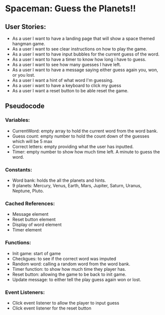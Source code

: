 # Spaceman: Guess the Planets!!


## **User Stories:**
- As a user I want to have a landing page that will show a space themed hangman game.
- As a user I want to see clear instructions on how to play the game.
- As a user I want to have input bubbles for the current guess of the word.
- As a user I want to have a timer to know how long i have to guess. 
- As a user I want to see how many guesses I have left. 
- As a user I want to have a message saying either guess again you, won, or you lost. 
- As a user I want a hint of what word I'm guessing. 
- As a user i want to have a keyboard to click my guess
- As a user I want a reset button to be able reset the game. 

## **Pseudocode**

### **Variables:**

- CurrentWord: empty array to hold the current word from the word bank. 
- Guess count: empty number to hold the count down of the guesses which will be 5 max
- Correct letters: empty  providing what the user has inputted. 
- Timer: empty number to show how much time left. A minute to guess the word.

### **Constants:**

- Word bank: holds the all the planets and hints.
- 9 planets: Mercury, Venus, Earth, Mars, Jupiter, Saturn, Uranus, Neptune, Pluto.


### **Cached References:**
- Message element 
- Reset button element 
- Display of word element 
- Timer element 

### **Functions:**
- Init game: start of game  
- Checkgues:  to see if the  correct word was imputed 
- Random word: calling a random word from the word bank. 
- Timer function: to show how much time they player has. 
- Reset button: allowing the game to be back to init game. 
- Update message: to either tell the play guess again won or lost.


### **Event Listeners:**

- Click event listener to allow the player to input guess
- Click event listener for the reset button 
